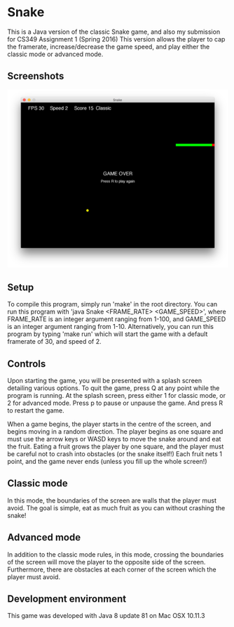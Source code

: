 # Snake

This is a Java version of the classic Snake game, and also my submission for CS349 Assignment 1 (Spring 2016)
This version allows the player to cap the framerate, increase/decrease the game speed, and play either the classic mode or advanced mode.

## Screenshots

![screenshot](screenshots/snake.png)

## Setup

To compile this program, simply run 'make' in the root directory.
You can run this program with 'java Snake <FRAME_RATE> <GAME_SPEED>', where FRAME_RATE is an integer argument ranging from 1-100, and GAME_SPEED is an integer argument ranging from 1-10.
Alternatively, you can run this program by typing 'make run' which will start the game with a default framerate of 30, and speed of 2.

## Controls

Upon starting the game, you will be presented with a splash screen detailing various options.
To quit the game, press Q at any point while the program is running.
At the splash screen, press either 1 for classic mode, or 2 for advanced mode.
Press p to pause or unpause the game.
And press R to restart the game.

When a game begins, the player starts in the centre of the screen, and begins moving in a random direction.
The player begins as one square and must use the arrow keys or WASD keys to move the snake around and eat the fruit.
Eating a fruit grows the player by one square, and the player must be careful not to crash into obstacles (or the snake itself!)
Each fruit nets 1 point, and the game never ends (unless you fill up the whole screen!)

## Classic mode

In this mode, the boundaries of the screen are walls that the player must avoid.
The goal is simple, eat as much fruit as you can without crashing the snake!

## Advanced mode

In addition to the classic mode rules, in this mode, crossing the boundaries of the screen will move the player to the opposite side of the screen.
Furthermore, there are obstacles at each corner of the screen which the player must avoid.

## Development environment

This game was developed with Java 8 update 81 on Mac OSX 10.11.3

